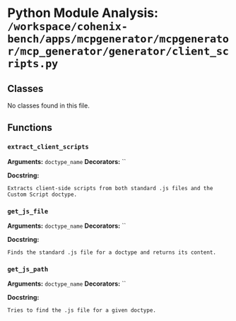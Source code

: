# Python Module Analysis: `/workspace/cohenix-bench/apps/mcpgenerator/mcpgenerator/mcp_generator/generator/client_scripts.py`

## Classes

No classes found in this file.


## Functions

### `extract_client_scripts`
**Arguments:** `doctype_name`
**Decorators:** ``

**Docstring:**
```
Extracts client-side scripts from both standard .js files and the Custom Script doctype.
```
### `get_js_file`
**Arguments:** `doctype_name`
**Decorators:** ``

**Docstring:**
```
Finds the standard .js file for a doctype and returns its content.
```
### `get_js_path`
**Arguments:** `doctype_name`
**Decorators:** ``

**Docstring:**
```
Tries to find the .js file for a given doctype.
```

